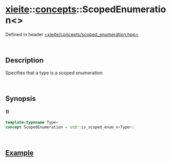 # [xieite](../../xieite.md)\:\:[concepts](../../concepts.md)\:\:ScopedEnumeration\<\>
Defined in header [<xieite/concepts/scoped_enumeration.hpp>](../../../include/xieite/concepts/scoped_enumeration.hpp)

&nbsp;

## Description
Specifies that a type is a scoped enumeration.

&nbsp;

## Synopsis
#### 1)
```cpp
template<typename Type>
concept ScopedEnumeration = std::is_scoped_enum_v<Type>;
```

&nbsp;

## [Example](https://en.cppreference.com/w/cpp/types/is_scoped_enum#Example)
